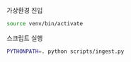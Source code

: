 가상환경 진입

```bash
source venv/bin/activate
```

스크립트 실행

```bash
PYTHONPATH=. python scripts/ingest.py
```
